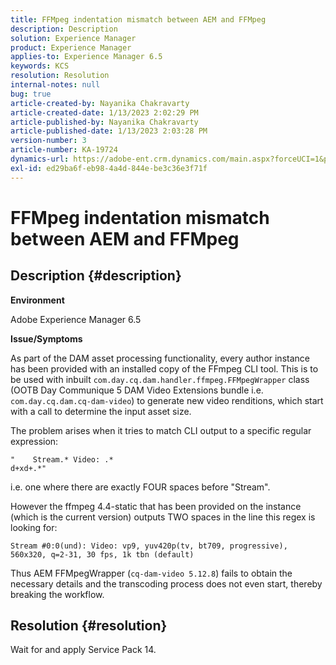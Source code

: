 ```yaml
---
title: FFMpeg indentation mismatch between AEM and FFMpeg
description: Description
solution: Experience Manager
product: Experience Manager
applies-to: Experience Manager 6.5
keywords: KCS
resolution: Resolution
internal-notes: null
bug: true
article-created-by: Nayanika Chakravarty
article-created-date: 1/13/2023 2:02:29 PM
article-published-by: Nayanika Chakravarty
article-published-date: 1/13/2023 2:03:28 PM
version-number: 3
article-number: KA-19724
dynamics-url: https://adobe-ent.crm.dynamics.com/main.aspx?forceUCI=1&pagetype=entityrecord&etn=knowledgearticle&id=b5fe24ea-4a93-ed11-aad1-6045bd006c82
exl-id: ed29ba6f-eb98-4a4d-844e-be3c36e3f71f
---
```

# FFMpeg indentation mismatch between AEM and FFMpeg

## Description {#description}


<b>Environment</b>

Adobe Experience Manager 6.5

<b>Issue/Symptoms</b>

As part of the DAM asset processing functionality, every author instance has been provided with an installed copy of the FFmpeg CLI tool. This is to be used with inbuilt `com.day.cq.dam.handler.ffmpeg.FFMpegWrapper` class (OOTB Day Communique 5 DAM Video Extensions bundle i.e. `com.day.cq.dam.cq-dam-video`) to generate new video renditions, which start with a call to determine the input asset size.

The problem arises when it tries to match CLI output to a specific regular expression:


```
"    Stream.* Video: .*
d+xd+.*"
```


i.e. one where there are exactly FOUR spaces before "Stream".

However the ffmpeg 4.4-static that has been provided on the instance (which is the current version) outputs TWO spaces in the line this regex is looking for:


```
Stream #0:0(und): Video: vp9, yuv420p(tv, bt709, progressive), 560x320, q=2-31, 30 fps, 1k tbn (default)
```


Thus AEM FFMpegWrapper (`cq-dam-video 5.12.8`) fails to obtain the necessary details and the transcoding process does not even start, thereby breaking the workflow.


## Resolution {#resolution}


Wait for and apply Service Pack 14.
